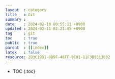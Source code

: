 ```yaml
---
layout  : category
title   : Git
summary : 
date    : 2024-02-10 00:55:11 +0900
updated : 2024-02-11 02:21:45 +0900
tag     : git
toc     : true
public  : true
parent  : [[index]] 
latex   : false
resource: 2B3C18D1-DB9F-46FF-9C01-11F3B9313032
---
```

* TOC
{:toc}

